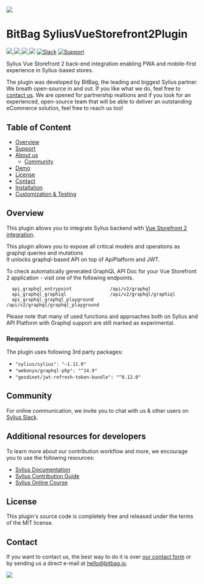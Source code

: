 # [![](https://bitbag.io/wp-content/uploads/2022/10/SyliusVueStorefront2Plugin-1.png )](https://bitbag.io/contact-us/?utm_source=github&utm_medium=referral&utm_campaign=plugins_graphql)

# BitBag SyliusVueStorefront2Plugin

[![](https://img.shields.io/packagist/l/bitbag/vue-storefront2-plugin.svg) ](https://packagist.org/packages/bitbag/vue-storefront2-plugin "License") [ ![](https://img.shields.io/packagist/v/bitbag/vue-storefront2-plugin.svg) ](https://packagist.org/packages/bitbag/vue-storefront2-plugin "Version") [ ![](https://img.shields.io/github/workflow/status/BitBagCommerce/SyliusVueStorefront2Plugin/Build) ](https://github.com/BitBagCommerce/SyliusVueStorefront2Plugin/actions "Build status") [![](https://poser.pugx.org/bitbag/vue-storefront2-plugin/downloads)](https://packagist.org/packages/bitbag/vue-storefront2-plugin "Total Downloads") [![Slack](https://img.shields.io/badge/community%20chat-slack-FF1493.svg)](http://sylius-devs.slack.com) [![Support](https://img.shields.io/badge/support-contact%20author-blue])](https://bitbag.io/contact-us/?utm_source=github&utm_medium=referral&utm_campaign=plugins_graphql)

Sylius Vue Storefront 2 back-end integration enabling PWA and mobile-first experience in Sylius-based stores.

The plugin was developed by BitBag, the leading and biggest Sylius partner. We breath open-source in and out. If you like what we do, feel free to [contact us](https://bitbag.io/contact-us). We are opened for partnership realtions and if you look for an experienced, open-source team that will be able to deliver an outstanding eCommerce solution, feel free to reach us too!

## Table of Content

* [Overview](#overview)
* [Support](#we-are-here-to-help)
* [About us](#about-us)
    * [Community](#community)
* [Demo](#demo-sylius-shop)
* [License](#license)
* [Contact](#contact)
* [Installation](doc/installation.md)
* [Customization & Testing](doc/customization.md)

## Overview

This plugin allows you to integrate Sylius backend with [Vue Storefront 2 integration](https://github.com/BitBagCommerce/SyliusVueStorefront2Frontend).

This plugin allows you to expose all critical models and operations as graphql queries and mutations<br />
It unlocks graphql-based API on top of ApiPlatform and JWT.

To check automatically generated GraphQL API Doc for your Vue Storefront 2 application - visit one of the following endpoints.

```
  api_graphql_entrypoint              /api/v2/graphql                                                                   
  api_graphql_graphiql                /api/v2/graphql/graphiql                                                          
  api_graphql_graphql_playground      /api/v2/graphql/graphql_playground
```

Please note that many of used functions and approaches both on Sylius and API Platform with Graphql support are still marked as experimental.

### Requirements

The plugin uses following 3rd party packages: 


- `"sylius/sylius": "~1.11.0"`<br />
- `"webonyx/graphql-php": "^14.9"`<br />
- `"gesdinet/jwt-refresh-token-bundle": "^0.12.0"`


## Community

For online communication, we invite you to chat with us & other users on [Sylius Slack](https://sylius-devs.slack.com/).

## Additional resources for developers

To learn more about our contribution workflow and more, we encourage you to use the following resources:
* [Sylius Documentation](https://docs.sylius.com/en/latest/)
* [Sylius Contribution Guide](https://docs.sylius.com/en/latest/contributing/)
* [Sylius Online Course](https://sylius.com/online-course/)

## License

This plugin's source code is completely free and released under the terms of the MIT license.


## Contact

If you want to contact us, the best way to do it is over [our contact form](https://bitbag.io/contact-us/?utm_source=github&utm_medium=referral&utm_campaign=plugins_graphql) or by sending us a direct e-mail at hello@bitbag.io.

[![](https://bitbag.io/wp-content/uploads/2021/08/badges-bitbag.png)](https://bitbag.io/contact-us/?utm_source=github&utm_medium=referral&utm_campaign=plugins_graphql)
